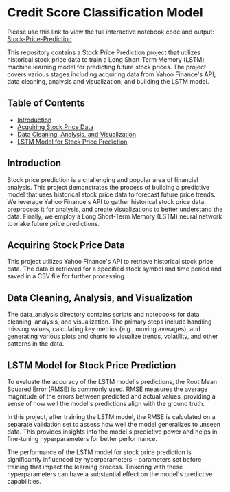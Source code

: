 # Credit Score Classification Model
 
 <!-- Replace with an image relevant to your project -->

Please use this link to view the full interactive notebook code and output: [Stock-Price-Prediction](https://nbviewer.org/github/kamalavi/Stock-Price-Prediction/blob/main/stock_prediction_model.ipynb)

This repository contains a Stock Price Prediction project that utilizes historical stock price data to train a Long Short-Term Memory (LSTM) machine learning model for predicting future stock prices. The project covers various stages including acquiring data from Yahoo Finance's API; data cleaning, analysis and visualization; and building the LSTM model.

## Table of Contents

- [Introduction](#introduction)
- [Acquiring Stock Price Data](#acquiring-stock-price-data)
- [Data Cleaning, Analysis, and Visualization](#data-cleaning-analysis-and-visualization)
- [LSTM Model for Stock Price Prediction](#lstm-model-for-stock-price-prediction)

## Introduction
Stock price prediction is a challenging and popular area of financial analysis. This project demonstrates the process of building a predictive model that uses historical stock price data to forecast future price trends. We leverage Yahoo Finance's API to gather historical stock price data, preprocess it for analysis, and create visualizations to better understand the data. Finally, we employ a Long Short-Term Memory (LSTM) neural network to make future price predictions.

## Acquiring Stock Price Data
This project utilizes Yahoo Finance's API to retrieve historical stock price data. The data is retrieved for a specified stock symbol and time period and saved in a CSV file for further processing.

## Data Cleaning, Analysis, and Visualization
The data_analysis directory contains scripts and notebooks for data cleaning, analysis, and visualization. The primary steps include handling missing values, calculating key metrics (e.g., moving averages), and generating various plots and charts to visualize trends, volatility, and other patterns in the data.

## LSTM Model for Stock Price Prediction
To evaluate the accuracy of the LSTM model's predictions, the Root Mean Squared Error (RMSE) is commonly used. RMSE measures the average magnitude of the errors between predicted and actual values, providing a sense of how well the model's predictions align with the ground truth.

In this project, after training the LSTM model, the RMSE is calculated on a separate validation set to assess how well the model generalizes to unseen data. This provides insights into the model's predictive power and helps in fine-tuning hyperparameters for better performance.

The performance of the LSTM model for stock price prediction is significantly influenced by hyperparameters – parameters set before training that impact the learning process. Tinkering with these hyperparameters can have a substantial effect on the model's predictive capabilities.
